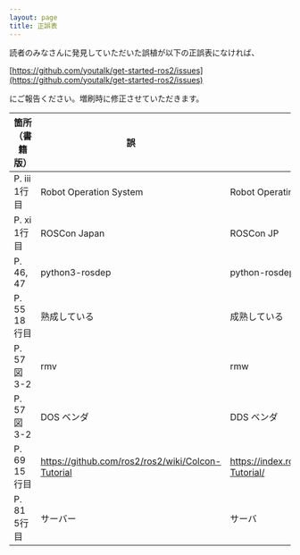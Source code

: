 ```yaml
---
layout: page
title: 正誤表
---
```


読者のみなさんに発見していただいた誤植が以下の正誤表になければ、

[https://github.com/youtalk/get-started-ros2/issues](https://github.com/youtalk/get-started-ros2/issues)

にご報告ください。増刷時に修正させていただきます。

| 箇所（書籍版） | 誤                                                | 正                                                        |
|----------------|---------------------------------------------------|-----------------------------------------------------------|
| P. iii 1行目   | Robot Operation System                            | Robot Operating System                                    |
| P. xi 1行目    | ROSCon Japan                                      | ROSCon JP                                                 |
| P. 46, 47      | python3-rosdep                                    | python-rosdep                                             |
| P. 55 18行目   | 熟成している                                      | 成熟している                                              |
| P. 57 図3-2    | rmv                                               | rmw                                                       |
| P. 57 図3-2    | DOS ベンダ                                        | DDS ベンダ                                                |
| P. 69 15行目   | https://github.com/ros2/ros2/wiki/Colcon-Tutorial | https://index.ros.org/doc/ros2/Tutorials/Colcon-Tutorial/ |
| P. 81 5行目    | サーバー                                          | サーバ                                                    |

